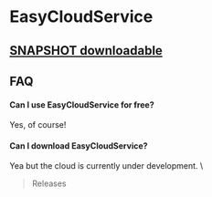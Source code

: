 # EasyCloudService

## [SNAPSHOT downloadable](https://github.com/EasyCloudService/cloud/releases)

## FAQ

#### Can I use EasyCloudService for free?
Yes, of course!
#### Can I download EasyCloudService?
Yea but the cloud is currently under development. \
> Releases
